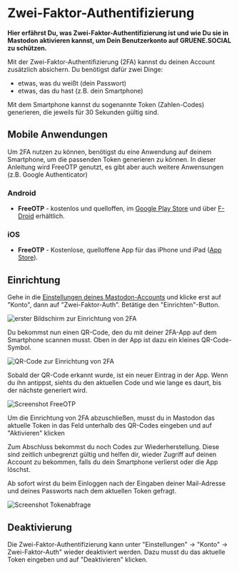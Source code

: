 # Zwei-Faktor-Authentifizierung

**Hier erfährst Du, was Zwei-Faktor-Authentifizierung ist und wie Du sie in Mastodon aktivieren kannst, um Dein Benutzerkonto auf GRUENE.SOCIAL zu schützen.**

Mit der Zwei-Faktor-Authentifizierung (2FA) kannst du deinen Account zusätzlich absichern. Du benötigst dafür zwei Dinge: 
* etwas, was du weißt (dein Passwort)
* etwas, das du hast (z.B. dein Smartphone)

Mit dem Smartphone kannst du sogenannte Token (Zahlen-Codes) generieren, die jeweils für 30 Sekunden gültig sind.

## Mobile Anwendungen

Um 2FA nutzen zu können, benötigst du eine Anwendung auf deinem Smartphone, um die passenden Token generieren zu können. In dieser Anleitung wird FreeOTP genutzt, es gibt aber auch weitere Anwensungen (z.B. Google Authenticator)

### Android

- **FreeOTP** - kostenlos und quelloffen, im [Google Play Store](https://play.google.com/store/apps/details?id=org.fedorahosted.freeotp&hl=de) und über [F-Droid](https://f-droid.org/en/packages/org.fedorahosted.freeotp/) erhältlich.

### iOS

- **FreeOTP** - Kostenlose, quelloffene App für das iPhone und iPad ([App Store](https://apps.apple.com/us/app/freeotp-authenticator/id872559395)).

## Einrichtung

Gehe in die [Einstellungen deines Mastodon-Accounts](https://gruene.social/settings/two_factor_authentication) und klicke erst auf "Konto", dann auf "Zwei-Faktor-Auth". Betätige den "Einrichten"-Button.

![erster Bildschirm zur Einrichtung von 2FA](https://github.com/netzbegruenung/handbuch.gruene.social/raw/master/docs/settings/img/2fa-einrichten.png)

Du bekommst nun einen QR-Code, den du mit deiner 2FA-App auf dem Smartphone scannen musst. Oben in der App ist dazu ein kleines QR-Code-Symbol.

![QR-Code zur Einrichtung von 2FA](https://github.com/netzbegruenung/handbuch.gruene.social/raw/master/docs/settings/img/2fa-qr-code.png)

Sobald der QR-Code erkannt wurde, ist ein neuer Eintrag in der App. Wenn du ihn antippst, siehts du den aktuellen Code und wie lange es daurt, bis der nächste generiert wird.

![Screenshot FreeOTP](https://github.com/netzbegruenung/handbuch.gruene.social/raw/master/docs/settings/img/2fa-freeOTP.png)

Um die Einrichtung von 2FA abzuschließen, musst du in Mastodon das aktuelle Token in das Feld unterhalb des QR-Codes eingeben und auf "Aktivieren" klicken

Zum Abschluss bekommst du noch Codes zur Wiederherstellung. Diese sind zeitlich unbegrenzt gültig und helfen dir, wieder Zugriff auf deinen Account zu bekommen, falls du dein Smartphone verlierst oder die App löschst.

Ab sofort wirst du beim Einloggen nach der Eingaben deiner Mail-Adresse und deines Passworts nach dem aktuellen Token gefragt.

![Screenshot Tokenabfrage](https://github.com/netzbegruenung/handbuch.gruene.social/raw/master/docs/settings/img/2fa-tokenabfrage.png)

## Deaktivierung

Die Zwei-Faktor-Authentifizierung kann unter "Einstellungen" -> "Konto" -> Zwei-Faktor-Auth" wieder deaktiviert werden. Dazu musst du das aktuelle Token eingeben und auf "Deaktivieren" klicken.
